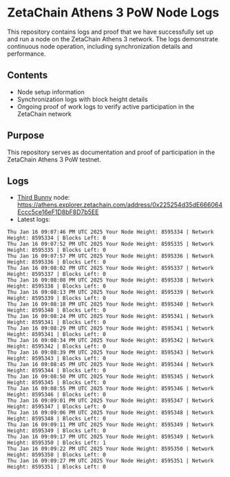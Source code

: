 # ZetaChain Athens 3 PoW Node Logs
This repository contains logs and proof that we have successfully set up and run a node on the ZetaChain Athens 3 network. The logs demonstrate continuous node operation, including synchronization details and performance.

## Contents
- Node setup information
- Synchronization logs with block height details
- Ongoing proof of work logs to verify active participation in the ZetaChain network

## Purpose
This repository serves as documentation and proof of participation in the ZetaChain Athens 3 PoW testnet.

## Logs

- [Third Bunny](https://thirdbunny.xyz/) node: https://athens.explorer.zetachain.com/address/0x225254d35dE666064Eccc5ce16eF1D8bF8D7b5EE
- Latest logs:
```
Thu Jan 16 09:07:46 PM UTC 2025 Your Node Height: 8595334 | Network Height: 8595334 | Blocks Left: 0
Thu Jan 16 09:07:52 PM UTC 2025 Your Node Height: 8595335 | Network Height: 8595335 | Blocks Left: 0
Thu Jan 16 09:07:57 PM UTC 2025 Your Node Height: 8595336 | Network Height: 8595336 | Blocks Left: 0
Thu Jan 16 09:08:02 PM UTC 2025 Your Node Height: 8595337 | Network Height: 8595337 | Blocks Left: 0
Thu Jan 16 09:08:08 PM UTC 2025 Your Node Height: 8595338 | Network Height: 8595338 | Blocks Left: 0
Thu Jan 16 09:08:13 PM UTC 2025 Your Node Height: 8595339 | Network Height: 8595339 | Blocks Left: 0
Thu Jan 16 09:08:18 PM UTC 2025 Your Node Height: 8595340 | Network Height: 8595340 | Blocks Left: 0
Thu Jan 16 09:08:24 PM UTC 2025 Your Node Height: 8595341 | Network Height: 8595341 | Blocks Left: 0
Thu Jan 16 09:08:29 PM UTC 2025 Your Node Height: 8595341 | Network Height: 8595341 | Blocks Left: 0
Thu Jan 16 09:08:34 PM UTC 2025 Your Node Height: 8595342 | Network Height: 8595342 | Blocks Left: 0
Thu Jan 16 09:08:39 PM UTC 2025 Your Node Height: 8595343 | Network Height: 8595343 | Blocks Left: 0
Thu Jan 16 09:08:45 PM UTC 2025 Your Node Height: 8595344 | Network Height: 8595344 | Blocks Left: 0
Thu Jan 16 09:08:50 PM UTC 2025 Your Node Height: 8595345 | Network Height: 8595345 | Blocks Left: 0
Thu Jan 16 09:08:55 PM UTC 2025 Your Node Height: 8595346 | Network Height: 8595346 | Blocks Left: 0
Thu Jan 16 09:09:01 PM UTC 2025 Your Node Height: 8595347 | Network Height: 8595347 | Blocks Left: 0
Thu Jan 16 09:09:06 PM UTC 2025 Your Node Height: 8595348 | Network Height: 8595348 | Blocks Left: 0
Thu Jan 16 09:09:11 PM UTC 2025 Your Node Height: 8595349 | Network Height: 8595349 | Blocks Left: 0
Thu Jan 16 09:09:17 PM UTC 2025 Your Node Height: 8595349 | Network Height: 8595350 | Blocks Left: 1
Thu Jan 16 09:09:22 PM UTC 2025 Your Node Height: 8595350 | Network Height: 8595350 | Blocks Left: 0
Thu Jan 16 09:09:27 PM UTC 2025 Your Node Height: 8595351 | Network Height: 8595351 | Blocks Left: 0
```

